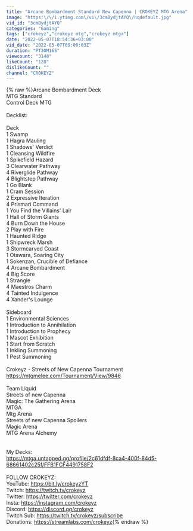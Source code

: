 ```yaml
---
title: "Arcane Bombardment Standard New Capenna | CROKEYZ MTG Arena"
image: "https:\/\/i.ytimg.com\/vi\/3cmBydjtAYQ\/hqdefault.jpg"
vid_id: "3cmBydjtAYQ"
categories: "Gaming"
tags: ["crokeyz","crokeyz mtg","crokeyz mtga"]
date: "2022-05-07T18:54:36+03:00"
vid_date: "2022-05-07T09:00:03Z"
duration: "PT30M16S"
viewcount: "3148"
likeCount: "128"
dislikeCount: ""
channel: "CROKEYZ"
---
```

{% raw %}Arcane Bombardment Deck<br />MTG Standard<br />Control Deck MTG<br /><br />Decklist:<br /><br />Deck<br />1 Swamp<br />1 Hagra Mauling<br />1 Shadows' Verdict<br />1 Cleansing Wildfire<br />1 Spikefield Hazard<br />3 Clearwater Pathway<br />4 Riverglide Pathway<br />4 Blightstep Pathway<br />1 Go Blank<br />1 Cram Session<br />2 Expressive Iteration<br />4 Prismari Command<br />1 You Find the Villains' Lair<br />1 Hall of Storm Giants<br />4 Burn Down the House<br />2 Play with Fire<br />1 Haunted Ridge<br />1 Shipwreck Marsh<br />3 Stormcarved Coast<br />1 Otawara, Soaring City<br />1 Sokenzan, Crucible of Defiance<br />4 Arcane Bombardment<br />4 Big Score<br />1 Strangle<br />4 Maestros Charm<br />4 Tainted Indulgence<br />4 Xander's Lounge<br /><br />Sideboard<br />1 Environmental Sciences<br />1 Introduction to Annihilation<br />1 Introduction to Prophecy<br />1 Mascot Exhibition<br />1 Start from Scratch<br />1 Inkling Summoning<br />1 Pest Summoning<br /><br />Crokeyz  - Streets of New Capenna Tournament<br /><a rel="nofollow" target="blank" href="https://mtgmelee.com/Tournament/View/9846">https://mtgmelee.com/Tournament/View/9846</a><br /><br />Team Liquid<br />Streets of new Capenna<br />Magic: The Gathering Arena<br />MTGA<br />Mtg Arena<br />Streets of new Capenna Spoilers<br />Magic Arena<br />MTG Arena Alchemy<br /><br /><br />My Decks:<br /><a rel="nofollow" target="blank" href="https://mtga.untapped.gg/profile/2c61dfdf-8ca4-400f-84d5-68661402c25f/FFB1FCF4491758F2">https://mtga.untapped.gg/profile/2c61dfdf-8ca4-400f-84d5-68661402c25f/FFB1FCF4491758F2</a><br /><br />FOLLOW CROKEYZ:<br />YouTube: <a rel="nofollow" target="blank" href="https://bit.ly/crokeyzYT">https://bit.ly/crokeyzYT</a><br />Twitch: <a rel="nofollow" target="blank" href="https://twitch.tv/crokeyz">https://twitch.tv/crokeyz</a><br />Twitter: <a rel="nofollow" target="blank" href="https://twitter.com/crokeyz">https://twitter.com/crokeyz</a><br />Insta: <a rel="nofollow" target="blank" href="https://instagram.com/crokeyz">https://instagram.com/crokeyz</a><br />Discord: <a rel="nofollow" target="blank" href="https://discord.gg/crokeyz">https://discord.gg/crokeyz</a><br />Twitch Sub: <a rel="nofollow" target="blank" href="https://twitch.tv/crokeyz/subscribe">https://twitch.tv/crokeyz/subscribe</a><br />Donations: <a rel="nofollow" target="blank" href="https://streamlabs.com/crokeyz">https://streamlabs.com/crokeyz</a>{% endraw %}
